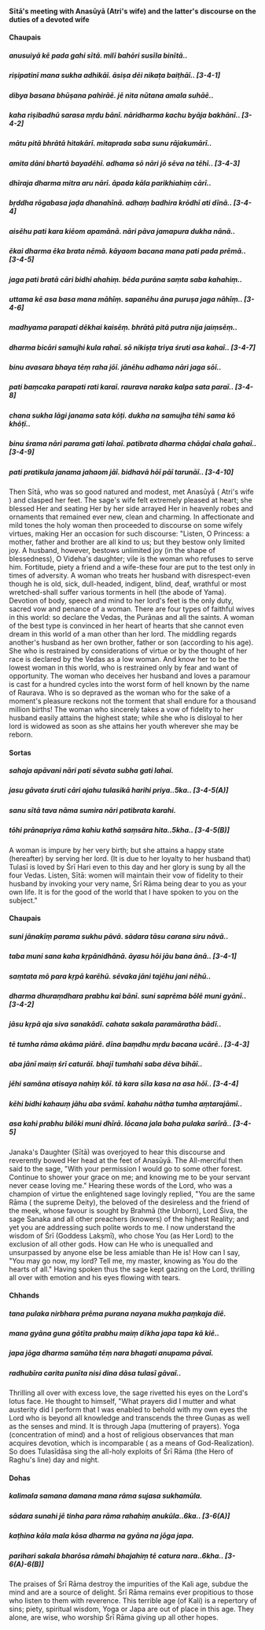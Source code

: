 #### Sītā's meeting with Anasūyā (Atri's wife) and the latter's discourse on the duties of a devoted wife

#### Chaupais

##### anusuiyā kē pada gahi sītā. milī bahōri susīla binītā..
##### riṣipatinī mana sukha adhikāī. āsiṣa dēi nikaṭa baiṭhāī.. [3-4-1]
##### dibya basana bhūṣana pahirāē. jē nita nūtana amala suhāē..
##### kaha riṣibadhū sarasa mṛdu bānī. nāridharma kachu byāja bakhānī.. [3-4-2]
##### mātu pitā bhrātā hitakārī. mitaprada saba sunu rājakumārī..
##### amita dāni bhartā bayadēhī. adhama sō nāri jō sēva na tēhī.. [3-4-3]
##### dhīraja dharma mitra aru nārī. āpada kāla parikhiahiṃ cārī..
##### bṛddha rōgabasa jaḍa dhanahīnā. adhaṃ badhira krōdhī ati dīnā.. [3-4-4]
##### aisēhu pati kara kiēom apamānā. nāri pāva jamapura dukha nānā..
##### ēkai dharma ēka brata nēmā. kāyaom bacana mana pati pada prēmā.. [3-4-5]
##### jaga pati bratā cāri bidhi ahahiṃ. bēda purāna saṃta saba kahahiṃ..
##### uttama kē asa basa mana māhīṃ. sapanēhu āna puruṣa jaga nāhīṃ.. [3-4-6]
##### madhyama parapati dēkhai kaisēṃ. bhrātā pitā putra nija jaiṃsēṃ..
##### dharma bicāri samujhi kula rahaī. sō nikiṣṭa triya śruti asa kahaī.. [3-4-7]
##### binu avasara bhaya tēṃ raha jōī. jānēhu adhama nāri jaga sōī..
##### pati baṃcaka parapati rati karaī. raurava naraka kalpa sata paraī.. [3-4-8]
##### chana sukha lāgi janama sata kōṭi. dukha na samujha tēhi sama kō khōṭī..
##### binu śrama nāri parama gati lahaī. patibrata dharma chāḍai chala gahaī.. [3-4-9]
##### pati pratikula janama jahaom jāī. bidhavā hōī pāī tarunāī.. [3-4-10]

Then Sītā, who was so good natured and modest, met Anasūyā ( Atri's wife ) and clasped her feet. The sage's wife felt extremely pleased at heart; she blessed Her and seating Her by her side arrayed Her in heavenly robes and ornaments that remained ever new, clean and charming. In affectionate and mild tones the holy woman then proceeded to discourse on some wifely virtues, making Her an occasion for such discourse: "Listen, O Princess: a mother, father and brother are all kind to us; but they bestow only limited joy. A husband, however, bestows unlimited joy (in the shape of blessedness), O Videha's daughter; vile is the woman who refuses to serve him. Fortitude, piety a friend and a wife-these four are put to the test only in times of adversity. A woman who treats her husband with disrespect-even though he is old, sick, dull-headed, indigent, blind, deaf, wrathful or most wretched-shall suffer various torments in hell (the abode of Yama). Devotion of body, speech and mind to her lord's feet is the only duty, sacred vow and penance of a woman. There are four types of faithful wives in this world: so declare the Vedas, the Purāṇas and all the saints. A woman of the best type is convinced in her heart of hearts that she cannot even dream in this world of a man other than her lord. The middling regards another's husband as her own brother, father or son (according to his age). She who is restrained by considerations of virtue or by the thought of her race is declared by the Vedas as a low woman. And know her to be the lowest woman in this world, who is restrained only by fear and want of opportunity. The woman who deceives her husband and loves a paramour is cast for a hundred cycles into the worst form of hell known by the name of Raurava. Who is so depraved as the woman who for the sake of a moment's pleasure reckons not the torment that shall endure for a thousand million births! The woman who sincerely takes a vow of fidelity to her husband easily attains the highest state; while she who is disloyal to her lord is widowed as soon as she attains her youth wherever she may be reborn.

#### Sortas

##### sahaja apāvani nāri pati sēvata subha gati lahai.
##### jasu gāvata śruti cāri ajahu tulasikā harihi priya..5ka.. [3-4-5(A)]
##### sanu sītā tava nāma sumira nāri patibrata karahi.
##### tōhi prānapriya rāma kahiu kathā saṃsāra hita..5kha.. [3-4-5(B)]

A woman is impure by her very birth; but she attains a happy state (hereafter) by serving her lord. (It is due to her loyalty to her husband that) Tulasī is loved by Śrī Hari even to this day and her glory is sung by all the four Vedas. Listen, Sītā: women will maintain their vow of fidelity to their husband by invoking your very name, Śrī Rāma being dear to you as your own life. It is for the good of the world that I have spoken to you on the subject."

#### Chaupais

##### suni jānakīṃ parama sukhu pāvā. sādara tāsu carana siru nāvā..
##### taba muni sana kaha kṛpānidhānā. āyasu hōi jāu bana ānā.. [3-4-1]
##### saṃtata mō para kṛpā karēhū. sēvaka jāni tajēhu jani nēhū..
##### dharma dhuraṃdhara prabhu kai bānī. suni saprēma bōlē muni gyānī.. [3-4-2]
##### jāsu kṛpā aja siva sanakādī. cahata sakala paramāratha bādī..
##### tē tumha rāma akāma piārē. dīna baṃdhu mṛdu bacana ucārē.. [3-4-3]
##### aba jānī maiṃ śrī caturāī. bhajī tumhahi saba dēva bihāī..
##### jēhi samāna atisaya nahiṃ kōī. tā kara sīla kasa na asa hōī.. [3-4-4]
##### kēhi bidhi kahauṃ jāhu aba svāmī. kahahu nātha tumha aṃtarajāmī..
##### asa kahi prabhu bilōki muni dhīrā. lōcana jala baha pulaka sarīrā.. [3-4-5]

Janaka's Daughter (Sītā) was overjoyed to hear this discourse and reverently bowed Her head at the feet of Anasūyā. The All-merciful then said to the sage, "With your permission I would go to some other forest. Continue to shower your grace on me; and knowing me to be your servant never cease loving me." Hearing these words of the Lord, who was a champion of virtue the enlightened sage lovingly replied, "You are the same Rāma ( the supreme Deity), the beloved of the desireless and the friend of the meek, whose favour is sought by Brahmā (the Unborn), Lord Śiva, the sage Sanaka and all other preachers (knowers) of the highest Reality; and yet you are addressing such polite words to me. I now understand the wisdom of Śrī (Goddess Lakṣmī), who chose You (as Her Lord) to the exclusion of all other gods. How can He who is unequalled and unsurpassed by anyone else be less amiable than He is! How can I say, "You may go now, my lord? Tell me, my master, knowing as You do the hearts of all." Having spoken thus the sage kept gazing on the Lord, thrilling all over with emotion and his eyes flowing with tears.

#### Chhands

##### tana pulaka nirbhara prēma purana nayana mukha paṃkaja diē.
##### mana gyāna guna gōtīta prabhu maiṃ dīkha japa tapa kā kiē..
##### japa jōga dharma samūha tēṃ nara bhagati anupama pāvaī.
##### radhubīra carita punīta nisi dina dāsa tulasī gāvaī..

Thrilling all over with excess love, the sage rivetted his eyes on the Lord's lotus face. He thought to himself, "What prayers did I mutter and what austerity did I perform that I was enabled to behold with my own eyes the Lord who is beyond all knowledge and transcends the three Guṇas as well as the senses and mind. It is through Japa (muttering of prayers). Yoga (concentration of mind) and a host of religious observances that man acquires devotion, which is incomparable ( as a means of God-Realization). So does Tulasīdāsa sing the all-holy exploits of Śrī Rāma (the Hero of Raghu's line) day and night.

#### Dohas

##### kalimala samana damana mana rāma sujasa sukhamūla.
##### sādara sunahi jē tinha para rāma rahahiṃ anukūla..6ka.. [3-6(A)]
##### kaṭhina kāla mala kōsa dharma na gyāna na jōga japa.
##### parihari sakala bharōsa rāmahi bhajahiṃ tē catura nara..6kha.. [3-6(A)-6(B)]

The praises of Śrī Rāma destroy the impurities of the Kali age, subdue the mind and are a source of delight. Śrī Rāma remains ever propitious to those who listen to them with reverence. This terrible age (of Kali) is a repertory of sins; piety, spiritual wisdom, Yoga or Japa are out of place in this age. They alone, are wise, who worship Śrī Rāma giving up all other hopes.